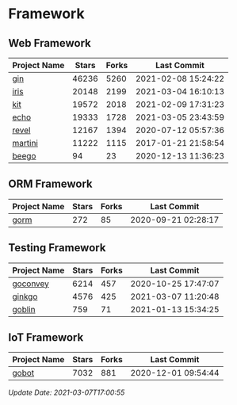 # Framework

## Web Framework
| Project Name | Stars | Forks | Last Commit |
| ------------ | ----- | ----- | ----------- |
| [gin](https://github.com/gin-gonic/gin) | 46236 | 5260 | 2021-02-08 15:24:22 |
| [iris](https://github.com/kataras/iris) | 20148 | 2199 | 2021-03-04 16:10:13 |
| [kit](https://github.com/go-kit/kit) | 19572 | 2018 | 2021-02-09 17:31:23 |
| [echo](https://github.com/labstack/echo) | 19333 | 1728 | 2021-03-05 23:43:59 |
| [revel](https://github.com/revel/revel) | 12167 | 1394 | 2020-07-12 05:57:36 |
| [martini](https://github.com/go-martini/martini) | 11222 | 1115 | 2017-01-21 21:58:54 |
| [beego](https://github.com/astaxie/beego) | 94 | 23 | 2020-12-13 11:36:23 |

## ORM Framework
| Project Name | Stars | Forks | Last Commit |
| ------------ | ----- | ----- | ----------- |
| [gorm](https://github.com/jinzhu/gorm) | 272 | 85 | 2020-09-21 02:28:17 |

## Testing Framework
| Project Name | Stars | Forks | Last Commit |
| ------------ | ----- | ----- | ----------- |
| [goconvey](https://github.com/smartystreets/goconvey) | 6214 | 457 | 2020-10-25 17:47:07 |
| [ginkgo](https://github.com/onsi/ginkgo) | 4576 | 425 | 2021-03-07 11:20:48 |
| [goblin](https://github.com/franela/goblin) | 759 | 71 | 2021-01-13 15:34:25 |

## IoT Framework
| Project Name | Stars | Forks | Last Commit |
| ------------ | ----- | ----- | ----------- |
| [gobot](https://github.com/hybridgroup/gobot) | 7032 | 881 | 2020-12-01 09:54:44 |

*Update Date: 2021-03-07T17:00:55*